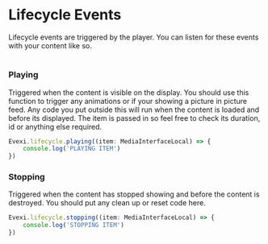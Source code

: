 # Lifecycle Events
Lifecycle events are triggered by the player. You can listen for these events with your content like so.

#

### Playing

Triggered when the content is visible on the display.
You should use this function to trigger any animations or if your showing a picture in picture feed. Any code you put outside this will run when the content is loaded and before its displayed.
The item is passed in so feel free to check its duration, id or anything else required.

```typescript
Evexi.lifecycle.playing((item: MediaInterfaceLocal) => {
    console.log('PLAYING ITEM')
})
```

### Stopping

Triggered when the content has stopped showing and before the content is destroyed.
You should put any clean up or reset code here.

```typescript
Evexi.lifecycle.stopping((item: MediaInterfaceLocal) => {
    console.log('STOPPING ITEM')
})

```
